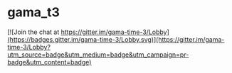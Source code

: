 # gama_t3

[![Join the chat at https://gitter.im/gama-time-3/Lobby](https://badges.gitter.im/gama-time-3/Lobby.svg)](https://gitter.im/gama-time-3/Lobby?utm_source=badge&utm_medium=badge&utm_campaign=pr-badge&utm_content=badge)